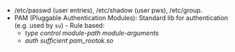 - /etc/passwd (user entries), /etc/shadow (user pws), /etc/group.
- PAM (Pluggable Authentication Modules): Standard lib for authentication (e.g. used by `su`) - Rule based:
  - _type control module-path module-arguments_
  - _auth sufficient pam_rootok.so_

